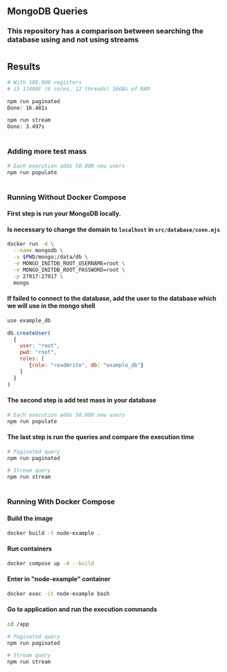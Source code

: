 ## MongoDB Queries
### This repository has a comparison between searching the database using and not using streams

#
## Results
```sh
# With 100.000 registers
# i5 11400F (6 cores, 12 threads) 16GBs of RAM

npm run paginated
Done: 16.481s

npm run stream
Done: 3.497s
```

#
### Adding more test mass
```sh
# Each execution adds 50.000 new users
npm run populate
```

#
### Running Without Docker Compose

#### First step is run your MongoDB locally.
#### Is necessary to change the domain to `localhost` in `src/database/conn.mjs`
```sh
docker run -d \
  --name mongodb \
  -v $PWD/mongo:/data/db \
  -e MONGO_INITDB_ROOT_USERNAME=root \
  -e MONGO_INITDB_ROOT_PASSWORD=root \
  -p 27017:27017 \
  mongo
```

#### If failed to connect to the database, add the user to the database which we will use in the mongo shell
```js
use example_db

db.createUser(
  {
    user: "root",
    pwd: "root",
    roles: [
       {role: "readWrite", db: "example_db"}
    ]
  }
)
```

#### The second step is add test mass in your database
```sh
# Each execution adds 50.000 new users
npm run populate
```

#### The last step is run the queries and compare the execution time
```sh
# Paginated query
npm run paginated

# Stream query
npm run stream
```

#
### Running With Docker Compose

#### Build the image

```sh
docker build -t node-example .
```

#### Run containers

```sh
docker compose up -d --build
```

#### Enter in "node-example" container

```sh
docker exec -it node-example bash
```

#### Go to application and run the execution commands

```sh
cd /app

# Paginated query
npm run paginated

# Stream query
npm run stream
```
